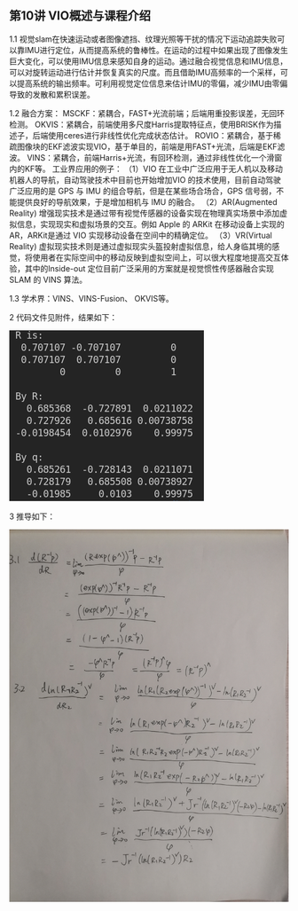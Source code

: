 ## 第10讲 VIO概述与课程介绍

1.1 视觉slam在快速运动或者图像遮挡、纹理光照等干扰的情况下运动追踪失败可以靠IMU进行定位，从而提高系统的鲁棒性。在运动的过程中如果出现了图像发生巨大变化，可以使用IMU信息来感知自身的运动。通过融合视觉信息和IMU信息，可以对旋转运动进行估计并恢复真实的尺度。而且借助IMU高频率的一个采样，可以提高系统的输出频率。可利用视觉定位信息来估计IMU的零偏，减少IMU由零偏导致的发散和累积误差。

1.2 融合方案：
MSCKF：紧耦合，FAST+光流前端；后端用重投影误差，无回环检测。
OKVIS：紧耦合，前端使用多尺度Harris提取特征点，使用BRISK作为描述子，后端使用ceres进行非线性优化完成状态估计。
ROVIO：紧耦合，基于稀疏图像块的EKF滤波实现VIO，基于单目的，前端是用FAST+光流，后端是EKF滤波。
VINS：紧耦合，前端Harris+光流，有回环检测，通过非线性优化一个滑窗内的KF等。
工业界应用的例子：
（1）VIO 在工业中广泛应用于无人机以及移动机器人的导航，自动驾驶技术中目前也开始增加VIO 的技术使用，目前自动驾驶广泛应用的是 GPS 与 IMU 的组合导航，但是在某些场合场合，GPS 信号弱，不能提供良好的导航效果，于是增加相机与 IMU 的融合。
（2）AR(Augmented Reality) 增强现实技术是通过带有视觉传感器的设备实现在物理真实场景中添加虚拟信息，实现现实和虚拟场景的交互。例如 Apple 的 ARKit 在移动设备上实现的 AR，ARKit是通过 VIO 实现移动设备在空间中的精确定位。
（3）VR(Virtual Reality) 虚拟现实技术则是通过虚拟现实头盔投射虚拟信息，给人身临其境的感觉，将使用者在实际空间中的移动反映到虚拟空间上，可以很大程度地提高交互体验，其中的Inside-out 定位目前广泛采用的方案就是视觉惯性传感器融合实现 SLAM 的 VINS 算法。

1.3 学术界：VINS、VINS-Fusion、 OKVIS等。

2 代码文件见附件，结果如下：


![](./images/1.png)


3 推导如下：

![](./images/2.jpg)
